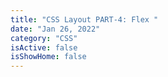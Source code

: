 ```yaml
---
title: "CSS Layout PART-4: Flex "
date: "Jan 26, 2022"
category: "CSS"
isActive: false
isShowHome: false
---
```

